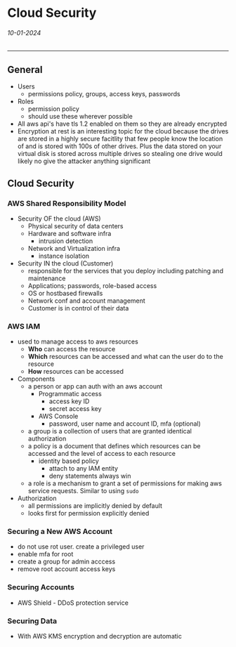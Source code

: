 # Cloud Security
###### 10-01-2024
---
## General
- Users 
	- permissions policy, groups, access keys, passwords
- Roles
	- permission policy
	- should use these wherever possible
- All aws api's have tls 1.2 enabled on them so they are already encrypted
- Encryption at rest is an interesting topic for the cloud because the drives are stored in a highly secure facitlity that few people know the location of and is stored with 100s of other drives. Plus the data stored on your virtual disk is stored across multiple drives so stealing one drive would likely no give the attacker anything significant
## Cloud Security
### AWS Shared Responsibility Model
- Security OF the cloud (AWS)
	- Physical security of data centers
	- Hardware and software infra
		- intrusion detection
	- Network and Virtualization infra
		- instance isolation
- Security IN the cloud (Customer)
	- responsible for the services that you deploy including patching and maintenance
	- Applications; passwords, role-based access
	- OS or hostbased firewalls
	- Network conf and account management
	- Customer is in control of their data
### AWS IAM
- used to manage access to aws resources
	- **Who** can access the resource
	- **Which** resources can be accessed and what can the user do to the resource
	- **How** resources can be accessed
- Components
	- a person or app can auth with an aws account
		- Programmatic access
			- access key ID
			- secret access key
		- AWS Console
			- password, user name and account ID, mfa (optional)
	- a group is a collection of users that are granted identical authorization
	- a policy is a document that defines which resources can be accessed and the level of access to each resource
		- identity based policy
			- attach to any IAM entity
			- deny statements always win
	- a role is a mechanism to grant a set of permissions for making aws service requests. Similar to using `sudo`
- Authorization
	- all permissions are implicitly denied by default
	- looks first for permission explicitly denied
### Securing a New AWS Account
- do not use rot user. create a privileged user
- enable mfa for root
- create a group for admin acccess
- remove root account access keys
### Securing Accounts
- AWS Shield - DDoS protection service
### Securing Data
- With AWS KMS encryption and decryption are automatic